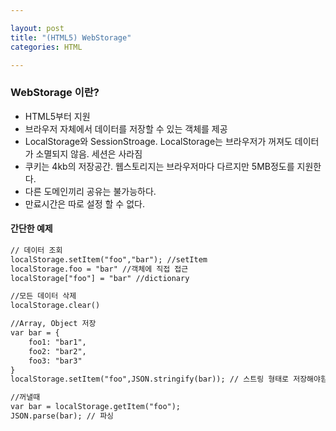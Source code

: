 ```yaml
---

layout: post
title: "(HTML5) WebStorage"
categories: HTML

---
```


### WebStorage 이란?

* HTML5부터 지원
* 브라우저 자체에서 데이터를 저장할 수 있는 객체를 제공
* LocalStorage와 SessionStroage. LocalStorage는 브라우저가 꺼져도 데이터가 소멸되지 않음. 세션은 사라짐
* 쿠키는 4kb의 저장공간. 웹스토리지는 브라우저마다 다르지만 5MB정도를 지원한다.
* 다른 도메인끼리 공유는 불가능하다.
* 만료시간은 따로 설정 할 수 없다.

#### 간단한 예제

```html
// 데이터 조회
localStorage.setItem("foo","bar"); //setItem
localStorage.foo = "bar" //객체에 직접 접근
localStorage["foo"] = "bar" //dictionary

//모든 데이터 삭제
localStorage.clear()

//Array, Object 저장
var bar = {
    foo1: "bar1",
    foo2: "bar2",
    foo3: "bar3"
}
localStorage.setItem("foo",JSON.stringify(bar)); // 스트링 형태로 저장해야함

//꺼낼때
var bar = localStorage.getItem("foo");
JSON.parse(bar); // 파싱
```

<br/><br/>
